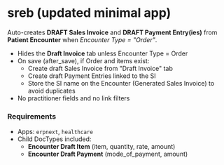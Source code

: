 # sreb (updated minimal app)
Auto-creates **DRAFT Sales Invoice** and **DRAFT Payment Entry(ies)** from
**Patient Encounter** when *Encounter Type = "Order"*.

- Hides the **Draft Invoice** tab unless Encounter Type = Order
- On save (after_save), if Order and items exist:
  - Create draft Sales Invoice from "Draft Invoice" tab
  - Create draft Payment Entries linked to the SI
  - Store the SI name on the Encounter (Generated Sales Invoice) to avoid duplicates
- No practitioner fields and no link filters

### Requirements
- Apps: `erpnext`, `healthcare`
- Child DocTypes included:
  - **Encounter Draft Item** (item, quantity, rate, amount)
  - **Encounter Draft Payment** (mode_of_payment, amount)
